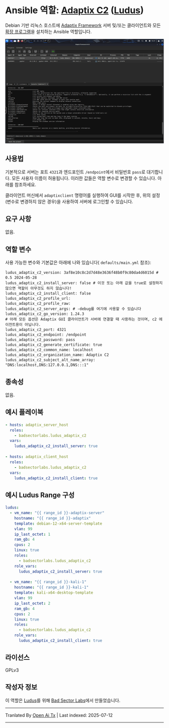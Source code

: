 # Ansible 역할: [Adaptix C2](https://adaptix-framework.gitbook.io/adaptix-framework) ([Ludus](https://ludus.cloud))

Debian 기반 리눅스 호스트에 [Adaptix Framework](https://adaptix-framework.gitbook.io/adaptix-framework) 서버 및/또는 클라이언트와 모든 [확장 프로그램](https://github.com/Adaptix-Framework/Extension-Kit)을 설치하는 Ansible 역할입니다.

![Adaptix Framework](https://raw.githubusercontent.com/badsectorlabs/ludus_adaptix_c2/main/docs/adaptix.png)

## 사용법

기본적으로 서버는 포트 `4321`과 엔드포인트 `/endpoint`에서 비밀번호 `pass`로 대기합니다. 모든 사용자 이름이 허용됩니다. 이러한 값들은 역할 변수로 변경할 수 있습니다. 아래를 참조하세요.

클라이언트 머신에서 `adaptixclient` 명령어를 실행하여 GUI를 시작한 후, 위의 설정(변수로 변경하지 않은 경우)을 사용하여 서버에 로그인할 수 있습니다.

## 요구 사항

없음.

## 역할 변수

사용 가능한 변수와 기본값은 아래에 나와 있습니다( `defaults/main.yml` 참조):

    ludus_adaptix_c2_version: 3af8e10c8c2d7d48e3636f48b0f9c80da4d6015d # 0.5 2024-05-28
    ludus_adaptix_c2_install_server: false # 이것 또는 아래 값을 true로 설정하지 않으면 역할이 아무것도 하지 않습니다!
    ludus_adaptix_c2_install_client: false
    ludus_adaptix_c2_profile_url:
    ludus_adaptix_c2_profile_raw:
    ludus_adaptix_c2_server_args: # -debug를 여기에 사용할 수 있습니다
    ludus_adaptix_c2_go_version: 1.24.3
    # 아래 모든 옵션은 Adaptix GUI 클라이언트가 서버에 연결할 때 사용하는 것이며, c2 에이전트용이 아닙니다.
    ludus_adaptix_c2_port: 4321
    ludus_adaptix_c2_endpoint: /endpoint
    ludus_adaptix_c2_password: pass
    ludus_adaptix_c2_generate_certificate: true
    ludus_adaptix_c2_common_name: localhost
    ludus_adaptix_c2_organization_name: Adaptix C2
    ludus_adaptix_c2_subject_alt_name_array: "DNS:localhost,DNS:127.0.0.1,DNS:::1"

## 종속성

없음.

## 예시 플레이북

```yaml
- hosts: adaptix_server_host
  roles:
    - badsectorlabs.ludus_adaptix_c2
  vars:
    ludus_adaptix_c2_install_server: true

- hosts: adaptix_client_host
  roles:
    - badsectorlabs.ludus_adaptix_c2
  vars:
    ludus_adaptix_c2_install_client: true    
```
## 예시 Ludus Range 구성

```yaml
ludus:
  - vm_name: "{{ range_id }}-adaptix-server"
    hostname: "{{ range_id }}-adaptix"
    template: debian-12-x64-server-template
    vlan: 99
    ip_last_octet: 1
    ram_gb: 4
    cpus: 2
    linux: true
    roles:
      - badsectorlabs.ludus_adaptix_c2
    role_vars:
      ludus_adaptix_c2_install_server: true

  - vm_name: "{{ range_id }}-kali-1"
    hostname: "{{ range_id }}-kali-1"
    template: kali-x64-desktop-template
    vlan: 99
    ip_last_octet: 2
    ram_gb: 4
    cpus: 2
    linux: true
    roles:
      - badsectorlabs.ludus_adaptix_c2
    role_vars:
      ludus_adaptix_c2_install_client: true
```
## 라이선스

GPLv3

## 작성자 정보

이 역할은 [Ludus](https://ludus.cloud/)를 위해 [Bad Sector Labs](https://github.com/badsectorlabs)에서 만들었습니다.


---


Tranlated By [Open Ai Tx](https://github.com/OpenAiTx/OpenAiTx) | Last indexed: 2025-07-12


---